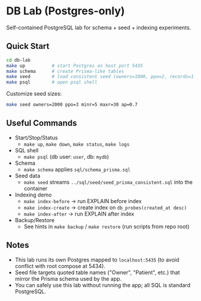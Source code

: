 # DB Lab (Postgres-only)

Self-contained PostgreSQL lab for schema + seed + indexing experiments.

## Quick Start

```bash
cd db-lab
make up          # start Postgres on host port 5435
make schema      # create Prisma-like tables
make seed        # load consistent seed (owners=1000, ppo=2, records=1..50, ap=0.6)
make psql        # open psql shell
```

Customize seed sizes:

```bash
make seed owners=2000 ppo=3 minr=5 maxr=30 ap=0.7
```

## Useful Commands

- Start/Stop/Status
  - `make up`, `make down`, `make status`, `make logs`
- SQL shell
  - `make psql` (db user: `user`, db: `mydb`)
- Schema
  - `make schema` applies `sql/schema_prisma.sql`
- Seed data
  - `make seed` streams `../sql/seed/seed_prisma_consistent.sql` into the container
- Indexing demo
  - `make index-before` → run EXPLAIN before index
  - `make index-create` → create index on `db_probes(created_at desc)`
  - `make index-after` → run EXPLAIN after index
- Backup/Restore
  - See hints in `make backup` / `make restore` (run scripts from repo root)

## Notes

- This lab runs its own Postgres mapped to `localhost:5435` (to avoid conflict with root compose at 5434).
- Seed file targets quoted table names ("Owner", "Patient", etc.) that mirror the Prisma schema used by the app.
- You can safely use this lab without running the app; all SQL is standard PostgreSQL.

